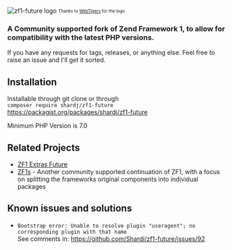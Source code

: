 ![zf1-future logo](https://imgur.com/S0i6qOh.png)
<sub><sup>Thanks to [WebTigers](https://github.com/WebTigers) for the logo</sup></sub>
### A Community supported fork of Zend Framework 1, to allow for compatibility with the latest PHP versions.

If you have any requests for tags, releases, or anything else. Feel free to raise an issue and I'll get it sorted.


## Installation

Installable through git clone or through  
`composer require shardj/zf1-future` https://packagist.org/packages/shardj/zf1-future  

Minimum PHP Version is 7.0


## Related Projects

*  [ZF1 Extras Future](https://github.com/Shardj/zf1-extras-future)
* [ZF1s](https://github.com/zf1s) - Another community supported continuation of ZF1, with a focus on splitting the frameworks original components into individual packages


## Known issues and solutions

* ``Bootstrap error: Unable to resolve plugin "useragent"; no corresponding plugin with that name``  
   See comments in: https://github.com/Shardj/zf1-future/issues/92
